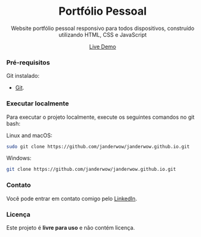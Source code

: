 <!DOCTYPE html>
<html>
<body>
<div align="center">
<h1>Portfólio Pessoal</h1>

<p>Website portfólio pessoal responsivo para todos dispositivos, construído utilizando HTML, CSS e JavaScript</p>

<a href="https://portfoliojandermelo.netlify.app/">Live Demo</a>

</div>

### Pré-requisitos

Git instalado:

* [Git](https://git-scm.com/downloads "Download Git").

### Executar localmente

Para executar o projeto localmente, execute os seguintes comandos no git bash:

Linux and macOS:

```bash
sudo git clone https://github.com/janderwow/janderwow.github.io.git
```

Windows:

```bash
git clone https://github.com/janderwow/janderwow.github.io.git
```

### Contato

Você pode entrar em contato comigo pelo [LinkedIn](https://www.linkedin.com/in/janderwow/).
### Licença

Este projeto é **livre para uso** e não contém licença.
</body>
</html>